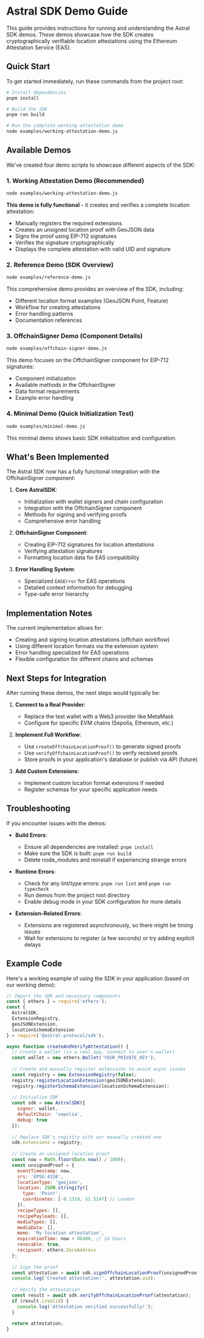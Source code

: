 # Astral SDK Demo Guide

This guide provides instructions for running and understanding the Astral SDK demos. These demos showcase how the SDK creates cryptographically verifiable location attestations using the Ethereum Attestation Service (EAS). 

## Quick Start 

To get started immediately, run these commands from the project root:

```bash
# Install dependencies 
pnpm install

# Build the SDK
pnpm run build

# Run the complete working attestation demo
node examples/working-attestation-demo.js
```

## Available Demos

We've created four demo scripts to showcase different aspects of the SDK:

### 1. Working Attestation Demo (Recommended)
```bash
node examples/working-attestation-demo.js
```
**This demo is fully functional** - it creates and verifies a complete location attestation:
- Manually registers the required extensions
- Creates an unsigned location proof with GeoJSON data
- Signs the proof using EIP-712 signatures
- Verifies the signature cryptographically
- Displays the complete attestation with valid UID and signature

### 2. Reference Demo (SDK Overview)
```bash
node examples/reference-demo.js
```
This comprehensive demo provides an overview of the SDK, including:
- Different location format examples (GeoJSON Point, Feature)
- Workflow for creating attestations
- Error handling patterns
- Documentation references

### 3. OffchainSigner Demo (Component Details)
```bash
node examples/offchain-signer-demo.js
```
This demo focuses on the OffchainSigner component for EIP-712 signatures:
- Component initialization
- Available methods in the OffchainSigner
- Data format requirements
- Example error handling

### 4. Minimal Demo (Quick Initialization Test)
```bash
node examples/minimal-demo.js
```
This minimal demo shows basic SDK initialization and configuration.

## What's Been Implemented

The Astral SDK now has a fully functional integration with the OffchainSigner component:

1. **Core AstralSDK**:
   - Initialization with wallet signers and chain configuration
   - Integration with the OffchainSigner component
   - Methods for signing and verifying proofs
   - Comprehensive error handling

2. **OffchainSigner Component**:
   - Creating EIP-712 signatures for location attestations
   - Verifying attestation signatures
   - Formatting location data for EAS compatibility

3. **Error Handling System**:
   - Specialized `EASError` for EAS operations
   - Detailed context information for debugging
   - Type-safe error hierarchy

## Implementation Notes

The current implementation allows for:
- Creating and signing location attestations (offchain workflow)
- Using different location formats via the extension system
- Error handling specialized for EAS operations
- Flexible configuration for different chains and schemas

## Next Steps for Integration

After running these demos, the next steps would typically be:

1. **Connect to a Real Provider**: 
   - Replace the test wallet with a Web3 provider like MetaMask
   - Configure for specific EVM chains (Sepolia, Ethereum, etc.)

2. **Implement Full Workflow**:
   - Use `createOffchainLocationProof()` to generate signed proofs
   - Use `verifyOffchainLocationProof()` to verify received proofs
   - Store proofs in your application's database or publish via API (future)

3. **Add Custom Extensions**:
   - Implement custom location format extensions if needed
   - Register schemas for your specific application needs

## Troubleshooting

If you encounter issues with the demos:

- **Build Errors**: 
  - Ensure all dependencies are installed: `pnpm install`
  - Make sure the SDK is built: `pnpm run build`
  - Delete node_modules and reinstall if experiencing strange errors

- **Runtime Errors**:
  - Check for any lint/type errors: `pnpm run lint` and `pnpm run typecheck`
  - Run demos from the project root directory
  - Enable debug mode in your SDK configuration for more details

- **Extension-Related Errors**:
  - Extensions are registered asynchronously, so there might be timing issues
  - Wait for extensions to register (a few seconds) or try adding explicit delays

## Example Code

Here's a working example of using the SDK in your application (based on our working demo):

```javascript
// Import the SDK and necessary components
const { ethers } = require('ethers');
const {
  AstralSDK,
  ExtensionRegistry,
  geoJSONExtension,
  locationSchemaExtension
} = require('@astral-protocol/sdk');

async function createAndVerifyAttestation() {
  // Create a wallet (in a real app, connect to user's wallet)
  const wallet = new ethers.Wallet('YOUR_PRIVATE_KEY');
  
  // Create and manually register extensions to avoid async issues
  const registry = new ExtensionRegistry(false);
  registry.registerLocationExtension(geoJSONExtension);
  registry.registerSchemaExtension(locationSchemaExtension);
  
  // Initialize SDK
  const sdk = new AstralSDK({
    signer: wallet,
    defaultChain: 'sepolia',
    debug: true
  });
  
  // Replace SDK's registry with our manually created one
  sdk.extensions = registry;
  
  // Create an unsigned location proof
  const now = Math.floor(Date.now() / 1000);
  const unsignedProof = {
    eventTimestamp: now,
    srs: 'EPSG:4326',
    locationType: 'geojson',
    location: JSON.stringify({
      type: 'Point',
      coordinates: [-0.1318, 51.5247] // London
    }),
    recipeTypes: [],
    recipePayloads: [],
    mediaTypes: [],
    mediaData: [],
    memo: 'My location attestation',
    expirationTime: now + 86400, // 24 hours
    revocable: true,
    recipient: ethers.ZeroAddress
  };
  
  // Sign the proof
  const attestation = await sdk.signOffchainLocationProof(unsignedProof);
  console.log('Created attestation:', attestation.uid);
  
  // Verify the attestation
  const result = await sdk.verifyOffchainLocationProof(attestation);
  if (result.isValid) {
    console.log('Attestation verified successfully!');
  }
  
  return attestation;
}
```